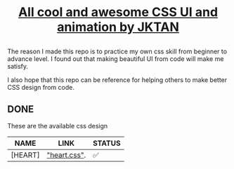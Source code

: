 <h1 align="center">
	<a href="http://jkdeveloper.com" target="_blank" align="center">
		All cool and awesome CSS UI and animation by JKTAN
	</a>
</h1>

## 

The reason I made this repo is to practice my own css skill from beginner to advance level. I found out that making beautiful UI from code will make me satisfy.

I also hope that this repo can be reference for helping others to make better CSS design from code.

## DONE
These are the available css design

| NAME | LINK | STATUS |
|--------|--------|--------|
| [HEART] | ["heart.css"](https://github.com/jktan0504/css-awesome-design/tree/main/UI/heart). | ✅ | 
